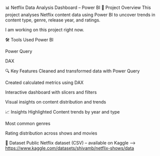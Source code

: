 📊 Netflix Data Analysis Dashboard – Power BI
📌 Project Overview
This project analyses Netflix content data using Power BI to uncover trends in content type, genre, release year, and ratings.

I am working on this project right now.

🛠️ Tools Used
Power BI

Power Query

DAX

🔍 Key Features
Cleaned and transformed data with Power Query

Created calculated metrics using DAX

Interactive dashboard with slicers and filters

Visual insights on content distribution and trends

📈 Insights Highlighted
Content trends by year and type

Most common genres

Rating distribution across shows and movies

📁 Dataset
Public Netflix dataset (CSV) – available on Kaggle --> https://www.kaggle.com/datasets/shivamb/netflix-shows/data
